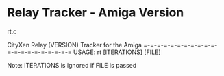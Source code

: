 # Relay Tracker - Amiga Version

rt.c

CityXen Relay (VERSION) Tracker for the Amiga
=-=-=-=-=-=-=-=-=-=-=-=-=-=-=-=-=-=-=-=-=
USAGE: rt <SPEED> [ITERATIONS] [FILE]

Note: ITERATIONS is ignored if FILE is passed

